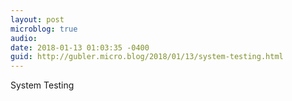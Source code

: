 ```yaml
---
layout: post
microblog: true
audio: 
date: 2018-01-13 01:03:35 -0400
guid: http://gubler.micro.blog/2018/01/13/system-testing.html
---
```

System Testing
